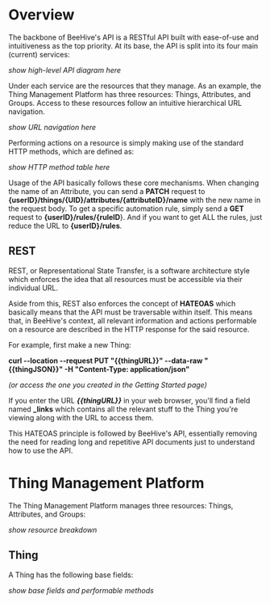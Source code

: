 # Overview

The backbone of BeeHive's API is a RESTful API built with ease-of-use and intuitiveness as the top priority. At its base, the API is split into its four main (current) services:

*show high-level API diagram here*

Under each service are the resources that they manage. As an example, the Thing Management Platform has three resources: Things, Attributes, and Groups. Access to these resources follow an intuitive hierarchical URL navigation.

*show URL navigation here*

Performing actions on a resource is simply making use of the standard HTTP methods, which are defined as:

*show HTTP method table here*

Usage of the API basically follows these core mechanisms. When changing the name of an Attribute, you can send a **PATCH** request to **{userID}/things/{UID}/attributes/{attributeID}/name** with the new name in the request body. To get a specific automation rule, simply send a **GET** request to **{userID}/rules/{ruleID**}. And if you want to get ALL the rules, just reduce the URL to **{userID}/rules**.

## REST

REST, or Representational State Transfer, is a software architecture style which enforces the idea that all resources must be accessible via their individual URL. 

Aside from this, REST also enforces the concept of **HATEOAS** which basically means that the API must be traversable within itself. This means that, in BeeHive's context, all relevant information and actions performable on a resource are described in the HTTP response for the said resource. 

For example, first make a new Thing:

**curl --location --request PUT "{{thingURL}}" --data-raw "{{thingJSON}}" -H "Content-Type: application/json"**

*(or access the one you created in the Getting Started page)*

If you enter the URL ***{{thingURL}}*** in your web browser, you'll find a field named **_links** which contains all the relevant stuff to the Thing you're viewing along with the URL to access them.

This HATEOAS principle is followed by BeeHive's API, essentially removing the need for reading long and repetitive API documents just to understand how to use the API.

# Thing Management Platform

The Thing Management Platform manages three resources: Things, Attributes, and Groups:

*show resource breakdown*

## Thing

A Thing has the following base fields:

*show base fields and performable methods*

